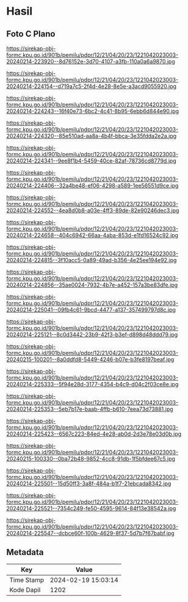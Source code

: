 # Hasil

## Foto C Plano

https://sirekap-obj-formc.kpu.go.id/901b/pemilu/pdpr/12/21/04/20/23/1221042023003-20240214-223920--8d76152e-3d70-4107-a3fb-110a0a6a9870.jpg

https://sirekap-obj-formc.kpu.go.id/901b/pemilu/pdpr/12/21/04/20/23/1221042023003-20240214-224154--d719a7c5-2f4d-4e28-8e5e-a3acd9055920.jpg

https://sirekap-obj-formc.kpu.go.id/901b/pemilu/pdpr/12/21/04/20/23/1221042023003-20240214-224243--16f40e73-6bc2-4c41-8b95-6ebb6d844e90.jpg

https://sirekap-obj-formc.kpu.go.id/901b/pemilu/pdpr/12/21/04/20/23/1221042023003-20240214-224320--85e510ad-aa8a-4b4f-bbca-3e35fdda2e2a.jpg

https://sirekap-obj-formc.kpu.go.id/901b/pemilu/pdpr/12/21/04/20/23/1221042023003-20240214-224341--9ee8f1b4-5459-40ce-82af-78736cd8779d.jpg

https://sirekap-obj-formc.kpu.go.id/901b/pemilu/pdpr/12/21/04/20/23/1221042023003-20240214-224406--32a4be48-ef06-4298-a589-1ee56551d9ce.jpg

https://sirekap-obj-formc.kpu.go.id/901b/pemilu/pdpr/12/21/04/20/23/1221042023003-20240214-224552--4ea8d0b8-a03e-4ff3-89de-82e90246dec3.jpg

https://sirekap-obj-formc.kpu.go.id/901b/pemilu/pdpr/12/21/04/20/23/1221042023003-20240214-224658--404c6942-66aa-4aba-853d-e1fd16524c92.jpg

https://sirekap-obj-formc.kpu.go.id/901b/pemilu/pdpr/12/21/04/20/23/1221042023003-20240214-224815--3f10acc5-0a89-49ad-b356-4e25ee194e92.jpg

https://sirekap-obj-formc.kpu.go.id/901b/pemilu/pdpr/12/21/04/20/23/1221042023003-20240214-224856--35ae0024-7932-4b7e-a452-157a3be83dfe.jpg

https://sirekap-obj-formc.kpu.go.id/901b/pemilu/pdpr/12/21/04/20/23/1221042023003-20240214-225041--09fb4c61-9bcd-4477-a137-357499797d8c.jpg

https://sirekap-obj-formc.kpu.go.id/901b/pemilu/pdpr/12/21/04/20/23/1221042023003-20240214-225121--8c0d3442-23b9-42f3-b3ef-d898d48ddd79.jpg

https://sirekap-obj-formc.kpu.go.id/901b/pemilu/pdpr/12/21/04/20/23/1221042023003-20240215-100201--8a0ddfd8-5449-4246-b07e-b3fe8197beaf.jpg

https://sirekap-obj-formc.kpu.go.id/901b/pemilu/pdpr/12/21/04/20/23/1221042023003-20240214-225333--5f94e28d-3177-4354-b4c9-d04c2f03ce8e.jpg

https://sirekap-obj-formc.kpu.go.id/901b/pemilu/pdpr/12/21/04/20/23/1221042023003-20240214-225353--5eb7b17e-baab-4ffb-b610-7eea73d73881.jpg

https://sirekap-obj-formc.kpu.go.id/901b/pemilu/pdpr/12/21/04/20/23/1221042023003-20240214-225423--6567c223-84ed-4e28-ab0d-2d3e78e03d0b.jpg

https://sirekap-obj-formc.kpu.go.id/901b/pemilu/pdpr/12/21/04/20/23/1221042023003-20240215-100330--0ba72b48-9852-4cc8-91db-1f5bfdee67c5.jpg

https://sirekap-obj-formc.kpu.go.id/901b/pemilu/pdpr/12/21/04/20/23/1221042023003-20240214-225501--15d50ff3-3a8f-484a-b1f7-21ebcada8342.jpg

https://sirekap-obj-formc.kpu.go.id/901b/pemilu/pdpr/12/21/04/20/23/1221042023003-20240214-225521--7354c249-fe50-4595-9614-84f13e38542a.jpg

https://sirekap-obj-formc.kpu.go.id/901b/pemilu/pdpr/12/21/04/20/23/1221042023003-20240214-225547--dcbce60f-100b-4629-8f37-5d7b7f67babf.jpg


## Metadata

| Key        | Value               |
| ---------- | ------------------- |
| Time Stamp | 2024-02-19 15:03:14 |
| Kode Dapil | 1202                |



